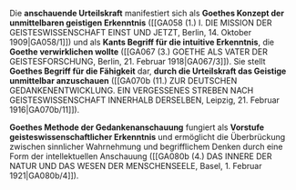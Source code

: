 
Die **anschauende Urteilskraft** manifestiert sich als **Goethes Konzept der unmittelbaren geistigen Erkenntnis** ([[GA058 (1.) I. DIE MISSION DER GEISTESWISSENSCHAFT EINST UND JETZT, Berlin, 14. Oktober 1909|GA058/1]]) und als **Kants Begriff für die intuitive Erkenntnis**, die **Goethe verwirklichen wollte** ([[GA067 (3.) GOETHE ALS VATER DER GEISTESFORSCHUNG, Berlin, 21. Februar 1918|GA067/3]]). Sie stellt **Goethes Begriff für die Fähigkeit** dar, **durch die Urteilskraft das Geistige unmittelbar anzuschauen** ([[GA070b (11.) ZUR DEUTSCHEN GEDANKENENTWICKLUNG. EIN VERGESSENES STREBEN NACH GEISTESWISSENSCHAFT INNERHALB DERSELBEN, Leipzig, 21. Februar 1916|GA070b/11]]).

**Goethes Methode der Gedankenanschauung** fungiert als **Vorstufe geisteswissenschaftlicher Erkenntnis** und ermöglicht die Überbrückung zwischen sinnlicher Wahrnehmung und begrifflichem Denken durch eine Form der intellektuellen Anschauung ([[GA080b (4.) DAS INNERE DER NATUR UND DAS WESEN DER MENSCHENSEELE, Basel, 1. Februar 1921|GA080b/4]]).
